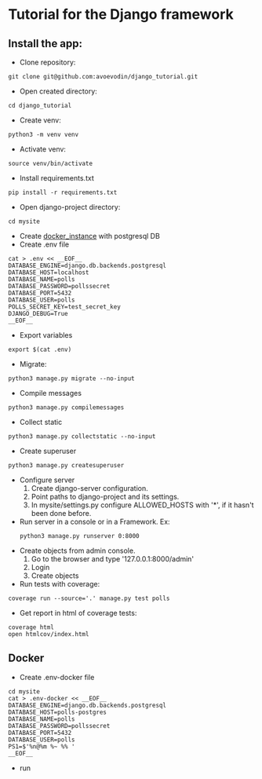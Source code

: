# Tutorial for the Django framework

## Install the app:
* Clone repository:
```shell
git clone git@github.com:avoevodin/django_tutorial.git
```
* Open created directory:
```shell
cd django_tutorial
```
* Create venv:
```shell
python3 -m venv venv
```
* Activate venv:
```shell
source venv/bin/activate
```
* Install requirements.txt
```shell
pip install -r requirements.txt
```
* Open django-project directory:
```shell
cd mysite
```
* Create [docker_instance](DOCKER_TUTORIAL.md) with postgresql DB
* Create .env file
```shell
cat > .env << __EOF__
DATABASE_ENGINE=django.db.backends.postgresql
DATABASE_HOST=localhost
DATABASE_NAME=polls
DATABASE_PASSWORD=pollssecret
DATABASE_PORT=5432
DATABASE_USER=polls
POLLS_SECRET_KEY=test_secret_key
DJANGO_DEBUG=True
__EOF__
```
* Export variables
```shell
export $(cat .env)
```
* Migrate:
```shell
python3 manage.py migrate --no-input
```
* Compile messages
```shell
python3 manage.py compilemessages
```
* Collect static
```shell
python3 manage.py collectstatic --no-input
```
* Create superuser
```shell
python3 manage.py createsuperuser
```
* Configure server
    1. Create django-server configuration.
    2. Point paths to django-project and its settings.
    3. In mysite/settings.py configure ALLOWED_HOSTS with '*',
        if it hasn't been done before.
* Run server in a console or in a Framework. Ex:
    ```shell
    python3 manage.py runserver 0:8000
    ```
* Create objects from admin console.
    1. Go to the browser and type '127.0.0.1:8000/admin'
    2. Login
    3. Create objects
* Run tests with coverage: 
```shell
coverage run --source='.' manage.py test polls
```
* Get report in html of coverage tests:
```shell
coverage html
open htmlcov/index.html
```
## Docker
* Create .env-docker file
```shell
cd mysite
cat > .env-docker << __EOF__
DATABASE_ENGINE=django.db.backends.postgresql
DATABASE_HOST=polls-postgres
DATABASE_NAME=polls
DATABASE_PASSWORD=pollssecret
DATABASE_PORT=5432
DATABASE_USER=polls
PS1=$'%n@%m %~ %% '
__EOF__
```
* run 
